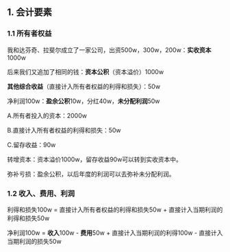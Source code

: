## 1. 会计要素

### 1.1 所有者权益

我和达芬奇、拉斐尔成立了一家公司，出资500w，300w，200w：**实收资本**1000w

后来我们又追加了相同的钱：**资本公积**（资本溢价）1000w

**其他综合收益**（直接计入所有者权益的利得和损失）：50w

净利润100w：**盈余公积**10w，分红40w，**未分配利润**50w



A.所有者投入的资本：2000w

B.直接计入所有者权益的利得和损失：50w

C.留存收益：90w



转增资本：资本溢价1000w，留存收益90w可以转到实收资本中。

弥补亏损：盈余公积，以后年度的利润可以去弥补未分配利润。

### 1.2 收入、费用、利润

利得和损失100w = 直接计入所有者权益的利得和损失50w + 直接计入当期利润的利得和损失50w

净利润100w = **收入**100w - **费用**50w + 直接计入当期利润的利得100w - 直接计入当期利润的损失50w

